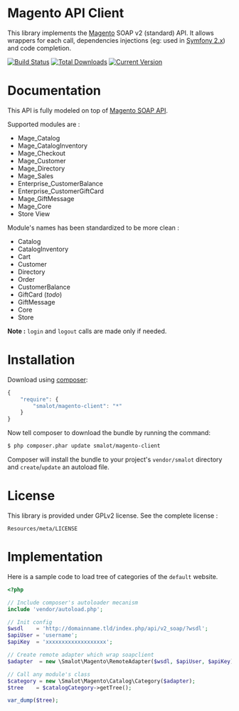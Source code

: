 # Magento API Client

This library implements the [Magento](http://www.magentocommerce.com/) SOAP v2 (standard) API.
It allows wrappers for each call, dependencies injections (eg: used in [Symfony 2.x](http://symfony.com/)) and code completion.

[![Build Status](https://travis-ci.org/smalot/magento-client.png?branch=master)](https://travis-ci.org/smalot/magento-client)
[![Total Downloads](https://poser.pugx.org/smalot/magento-client/downloads.png)](https://packagist.org/packages/smalot/magento-client)
[![Current Version](https://poser.pugx.org/smalot/magento-client/v/stable.png)](https://packagist.org/packages/smalot/magento-client)

# Documentation

This API is fully modeled on top of [Magento SOAP API](http://www.magentocommerce.com/api/soap/introduction.html).

Supported modules are :
* Mage_Catalog
* Mage_CatalogInventory
* Mage_Checkout
* Mage_Customer
* Mage_Directory
* Mage_Sales
* Enterprise_CustomerBalance
* Enterprise_CustomerGiftCard
* Mage_GiftMessage
* Mage_Core
* Store View

Module's names has been standardized to be more clean :
* Catalog
* CatalogInventory
* Cart
* Customer
* Directory
* Order
* CustomerBalance
* GiftCard (*todo*)
* GiftMessage
* Core
* Store

**Note :** `login` and `logout` calls are made only if needed.

# Installation

Download using [composer](http://getcomposer.org/):

```js
{
    "require": {
        "smalot/magento-client": "*"
    }
}
```

Now tell composer to download the bundle by running the command:

``` bash
$ php composer.phar update smalot/magento-client
```

Composer will install the bundle to your project's `vendor/smalot` directory and `create`/`update` an autoload file.

# License

This library is provided under GPLv2 license. See the complete license :

    Resources/meta/LICENSE

# Implementation


Here is a sample code to load tree of categories of the `default` website.

```php
<?php

// Include composer's autoloader mecanism
include 'vendor/autoload.php';

// Init config
$wsdl    = 'http://domainname.tld/index.php/api/v2_soap/?wsdl';
$apiUser = 'username';
$apiKey  = 'xxxxxxxxxxxxxxxxxxx';

// Create remote adapter which wrap soapclient
$adapter  = new \Smalot\Magento\RemoteAdapter($wsdl, $apiUser, $apiKey);

// Call any module's class
$category = new \Smalot\Magento\Catalog\Category($adapter);
$tree    = $catalogCategory->getTree();

var_dump($tree);

```
